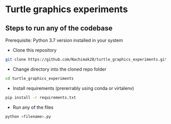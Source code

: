 # Turtle graphics experiments

## Steps to run any of the codebase

Prerequisite: Python 3.7 version installed in your system

* Clone this repository
```sh
git clone https://github.com/Nachimak28/turtle_graphics_experiments.git
```

* Change directory into the cloned repo folder
```sh
cd turtle_graphics_experiments
```

* Install requirements (prererrably using conda or virtalenv)
```sh
pip install -r requirements.txt
```

* Run any of the files
```sh
python <filename>.py
```

